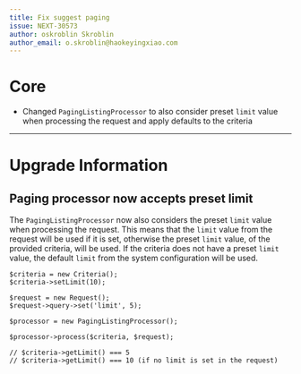 ```yaml
---
title: Fix suggest paging
issue: NEXT-30573
author: oskroblin Skroblin
author_email: o.skroblin@haokeyingxiao.com
---
```


# Core
* Changed `PagingListingProcessor` to also consider preset `limit` value when processing the request and apply defaults to the criteria
___
# Upgrade Information
## Paging processor now accepts preset limit
The `PagingListingProcessor` now also considers the preset `limit` value when processing the request. This means that the `limit` value from the request will be used if it is set, otherwise the preset `limit` value, of the provided criteria, will be used.
If the criteria does not have a preset `limit` value, the default `limit` from the system configuration will be used.

```
$criteria = new Criteria();
$criteria->setLimit(10);

$request = new Request();
$request->query->set('limit', 5);

$processor = new PagingListingProcessor();

$processor->process($criteria, $request);

// $criteria->getLimit() === 5
// $criteria->getLimit() === 10 (if no limit is set in the request)
```
